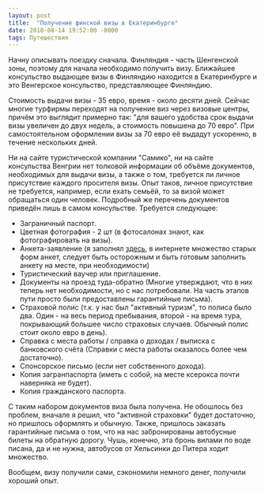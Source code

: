 ```yaml
---
layout: post
title:  "Получение финской визы в Екатеринбурге"
date: 2010-08-14 19:52:00 -0000
tags: Путешествия
---
```


Начну описывать поездку сначала. Финляндия - часть Шенгенской зоны, поэтому для начала необходимо получить визу. Ближайшее консульство выдающее визы в Финляндию находится в Екатеринбурге и это Венгерское консульство, представляющее Финляндию.

Стоимость выдачи визы - 35 евро, время - около десяти дней. Сейчас многие турфирмы переходят на получение виз через визовые центры, причём это выглядит примерно так: "для вашего удобства срок выдачи визы увеличен до двух недель, а стоимость повышена до 70 евро". При самостоятельном оформлении визы за 70 евро её выдадут ускоренно, в течение нескольких дней.

Ни на сайте туристической компании "Самико", ни на сайте консульства Венгрии нет толковой информации об объёме документов, необходимых для выдачи визы, а также о том, требуется ли личное присутствие каждого просителя визы. Опыт таков, личное присутствие не требуется, например, если ехать семьёй, то за визой может обращаться один человек. Подробный же перечень документов приведён лишь в самом консульстве. Требуется следующее:

- Заграничный паспорт.
- Цветная фотография - 2 шт (в фотосалонах знают, как фотографировать на визы).
- Анкета-заявление (я заполнял <a href="http://formin.finland.fi/Public/default.aspx?contentlan=2&culture=en-US&nodeid=35334&contentid=130227&x=9&y=10#Application_form_Russian">здесь</a>, в интернете множество старых форм анкет, следует быть осторожным и быть готовым заполнить анкету на месте, при необходимости)
- Туристический ваучер или приглашение.
- Документы на проезд туда-обратно (Многие утверждают, что в них теперь нет необходимости, но с нас потребовали. На часть этапов пути просто были предоставлены гарантийные письма).
- Страховой полис (т.к. у нас был "активный туризм", то полиса было два. Один - на весь период пребывания, второй - на время тура, покрывающий большее число страховых случаев. Обычный полис стоит около евро в день).
- Справка с места работы / справка о доходах / выписка с банковского счёта (Справки с места работы оказалось более чем достаточно).
- Спонсорское письмо (если нет собственного дохода).
- Копия загранпаспорта (иметь с собой, на месте ксерокса почти наверняка не будет).
- Копия гражданского паспорта.

С таким набором документов виза была получена. Не обошлось без проблем, вначале я решил, что "активной страховки" будет достаточно, но пришлось оформлять и обычную. Также, пришлось заказать гарантийные письма о том, что на нас забронированы автобусные билеты на обратную дорогу. Чушь, конечно, эта бронь вилами по воде писана, да и не нужна, автобусов от Хельсинки до Питера ходит множество.

Вообщем, визу получили сами, сэкономили немного денег, получили хороший опыт.